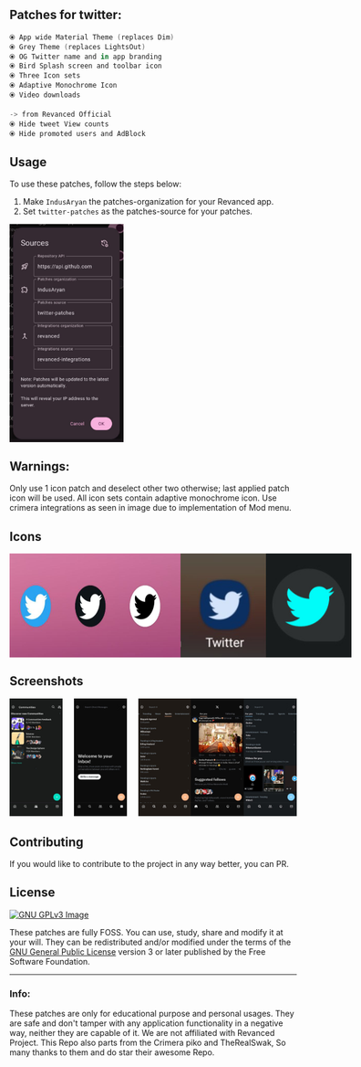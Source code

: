 ## Patches for twitter:

```kotlin
⦿ App wide Material Theme (replaces Dim)
⦿ Grey Theme (replaces LightsOut)
⦿ OG Twitter name and in app branding
⦿ Bird Splash screen and toolbar icon
⦿ Three Icon sets
⦿ Adaptive Monochrome Icon
⦿ Video downloads

-> from Revanced Official
⦿ Hide tweet View counts
⦿ Hide promoted users and AdBlock

```
## Usage 

To use these patches, follow the steps below:

1. Make `IndusAryan` the patches-organization for your Revanced app.
2. Set `twitter-patches` as the patches-source for your patches.

<div style="display:flex; justify-content:space-between;">  
<img src="screenshots/altsource.jpg" alt="usage" width="200" />  
</div>  

## Warnings:
Only use 1 icon patch and deselect other two otherwise; last applied patch icon will be used.
All icon sets contain adaptive monochrome icon.
Use crimera integrations as seen in image due to implementation of Mod menu.

## Icons
<div style="display:flex; justify-content:space-between;">  
<img src="screenshots/raw2.jpg" alt="icons" width="300" /> 
<img src="screenshots/raw3.jpg" alt="adaptive_icons" width="300" />
</div>  

## Screenshots

<div style="display:flex; flex-direction:row;">
  <div style="margin-right: 20px; text-align: center;">
    <img src="screenshots/3.jpg" alt="grey" width="200" />
  </div>

  <div style="margin-right: 20px; text-align: center;">
    <img src="screenshots/4.jpg" alt="monet" width="200" />
  </div>

  <div style="text-align: center;">
    <img src="screenshots/5.jpg" alt="other" width="200" />
  </div>

<div style="text-align: center;">
    <img src="screenshots/6.jpg" alt="other" width="200" />
  </div>

<div style="text-align: center;">
    <img src="screenshots/7.jpg" alt="other" width="200" />
  </div>
</div>

## Contributing
If you would like to contribute to the project in any way better, you can PR.

## License
[![GNU GPLv3 Image](https://www.gnu.org/graphics/gplv3-127x51.png)](http://www.gnu.org/licenses/gpl-3.0.en.html)

These patches are fully FOSS. You can use, study, share and modify it at your will. They can be redistributed and/or modified under the terms of the [GNU General Public License](https://www.gnu.org/licenses/gpl.html) version 3 or later published by the Free Software Foundation.

---
### Info:
These patches are only for educational purpose and personal usages. They are safe and don't tamper with any application functionality in a negative way, neither they are capable of it. We are not affiliated with Revanced Project. This Repo also parts from the Crimera piko and TheRealSwak, So many thanks to them and do star their awesome Repo. 
